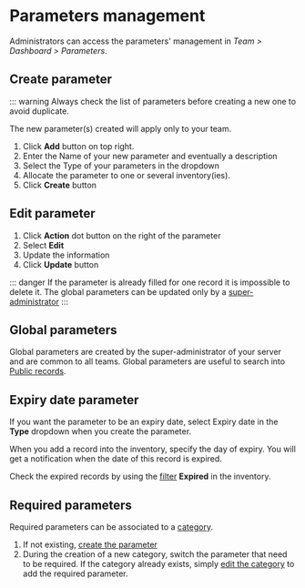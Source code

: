 # Parameters management

Administrators can access the parameters' management in *Team > Dashboard > Parameters*.

## Create parameter

::: warning Always check the list of parameters before creating a new one to avoid duplicate.

The new parameter(s) created will apply only to your team.

1. Click **Add** button on top right.
2. Enter the Name of your new parameter and eventually a description
3. Select the Type of your parameters in the dropdown
4. Allocate the parameter to one or several inventory(ies).
5. Click **Create** button

## Edit parameter

1. Click **Action** dot button on the right of the parameter
2. Select **Edit**
3. Update the information
4. Click **Update** button

::: danger
If the parameter is already filled for one record it is impossible to delete it. The global parameters can be updated only by a [super-administrator](/laboratory-information-management-system/super-administration/global-parameters-management.html#edit-global-parameter)
:::

## Global parameters

Global parameters are created by the super-administrator of your server and are common to all teams. Global parameters are useful to search into [Public records](/laboratory-information-management-system/records/search.html#search-into-public-records).

## Expiry date parameter

If you want the parameter to be an expiry date, select Expiry date in the **Type** dropdown when you create the parameter.

When you add a record into the inventory, specify the day of expiry. You will get a notification when the date of this record is expired.

Check the expired records by using the [filter](/laboratory-information-management-system/search-record.html#filters) **Expired** in the inventory.

## Required parameters

Required parameters can be associated to a [category](/laboratory-information-management-system/dashboard/categories-management.html#create-category).

1. If not existing, [create the parameter](/laboratory-information-management-system/dashboard/parameters-management.html#create-parameter)
2. During the creation of a new category, switch the parameter that need to be required. If the category already exists, simply [edit the category](/laboratory-information-management-system/dashboard/categories-management.html#edit-category) to add the required parameter.
